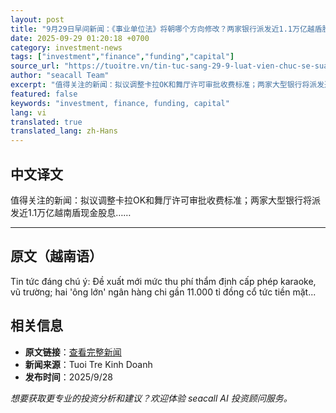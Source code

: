 ```yaml
---
layout: post
title: "9月29日早间新闻：《事业单位法》将朝哪个方向修改？两家银行派发近1.1万亿越盾股息"
date: 2025-09-29 01:20:18 +0700
category: investment-news
tags: ["investment","finance","funding","capital"]
source_url: "https://tuoitre.vn/tin-tuc-sang-29-9-luat-vien-chuc-se-sua-doi-theo-huong-nao-2-ngan-hang-chi-gan-11-000-ti-co-tuc-20250928223935341.htm"
author: "seacall Team"
excerpt: "值得关注的新闻：拟议调整卡拉OK和舞厅许可审批收费标准；两家大型银行将派发近1.1万亿越南盾现金股息……..."
featured: false
keywords: "investment, finance, funding, capital"
lang: vi
translated: true
translated_lang: zh-Hans
---
```


## 中文译文

值得关注的新闻：拟议调整卡拉OK和舞厅许可审批收费标准；两家大型银行将派发近1.1万亿越南盾现金股息……

---

## 原文（越南语）

Tin tức đáng chú ý: Đề xuất mới mức thu phí thẩm định cấp phép karaoke, vũ trường; hai 'ông lớn' ngân hàng chi gần 11.000 tỉ đồng cổ tức tiền mặt...

## 相关信息

- **原文链接**：[查看完整新闻](https://tuoitre.vn/tin-tuc-sang-29-9-luat-vien-chuc-se-sua-doi-theo-huong-nao-2-ngan-hang-chi-gan-11-000-ti-co-tuc-20250928223935341.htm)
- **新闻来源**：Tuoi Tre Kinh Doanh
- **发布时间**：2025/9/28

*想要获取更专业的投资分析和建议？欢迎体验 seacall AI 投资顾问服务。*